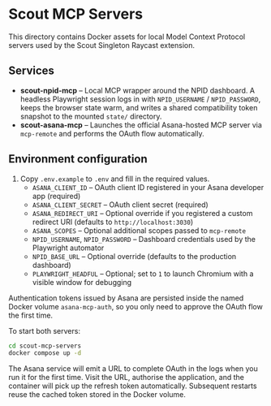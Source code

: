 # Scout MCP Servers

This directory contains Docker assets for local Model Context Protocol servers used by the Scout Singleton Raycast extension.

## Services

- **scout-npid-mcp** – Local MCP wrapper around the NPID dashboard. A headless
  Playwright session logs in with `NPID_USERNAME` / `NPID_PASSWORD`, keeps the
  browser state warm, and writes a shared compatibility token snapshot to the
  mounted `state/` directory.
- **scout-asana-mcp** – Launches the official Asana-hosted MCP server via `mcp-remote` and performs the OAuth flow automatically.

## Environment configuration

1. Copy `.env.example` to `.env` and fill in the required values.
   - `ASANA_CLIENT_ID` – OAuth client ID registered in your Asana developer app (required)
   - `ASANA_CLIENT_SECRET` – OAuth client secret (required)
   - `ASANA_REDIRECT_URI` – Optional override if you registered a custom redirect URI (defaults to `http://localhost:3030`)
   - `ASANA_SCOPES` – Optional additional scopes passed to `mcp-remote`
   - `NPID_USERNAME`, `NPID_PASSWORD` – Dashboard credentials used by the Playwright automator
   - `NPID_BASE_URL` – Optional override (defaults to the production dashboard)
   - `PLAYWRIGHT_HEADFUL` – Optional; set to `1` to launch Chromium with a visible window for debugging

Authentication tokens issued by Asana are persisted inside the named Docker volume `asana-mcp-auth`, so you only need to approve the OAuth flow the first time.

To start both servers:

```bash
cd scout-mcp-servers
docker compose up -d
```

The Asana service will emit a URL to complete OAuth in the logs when you run it for the first time. Visit the URL, authorise the application, and the container will pick up the refresh token automatically. Subsequent restarts reuse the cached token stored in the Docker volume.
